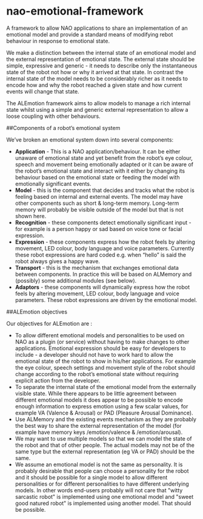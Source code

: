 nao-emotional-framework
=======================

A framework to allow NAO applications to share an implementation of an emotional model and provide a standard means of modifying rebot behaviour in response to emotional state.

We make a distinction between the internal state of an emotional model and the external representation of emotional state. The external state should be simple, expressive and generic - it needs to describe only the instantaneous state of the robot not how or why it arrived at that state. In contrast the internal state of the model needs to be considerably richer as it needs to encode how and why the robot reached a given state and how current events will change that state.

The ALEmotion framework aims to allow models to manage a rich internal state whilst using a simple and generic external representation to allow a loose coupling with other behaviours.

##Components of a robot’s emotional system

We’ve broken an emotional system down into several components:
- **Application** - This is a NAO application/behaviour. It can be either unaware of emotional state and yet benefit from the robot’s eye colour, speech and movement being emotionally adapted or it can be aware of the robot’s emotional state and interact with it either by changing its behaviour based on the emotional state or feeding the model with emotionally significant events.
- **Model** - this is the component that decides and tracks what the robot is feeling based on internal and external events. The model may have other components such as short & long-term memory. Long-term memory will probably be visible outside of the model but that is not shown here.
- **Recognition** - these components detect emotionally significant input - for example is a person happy or sad based on voice tone or facial expression.
- **Expression** - these components express how the robot feels by altering movement, LED colour, body language and voice parameters. Currently these robot expressions are hard coded e.g. when “hello” is said the robot always gives a happy wave.
- **Transport** - this is the mechanism that exchanges emotional data between components. In practice this will be based on ALMemory and (possibly) some additional modules (see below).
- **Adaptors** - these components will dynamically express how the robot feels by altering movement, LED colour, body language and voice parameters. These robot expressions are driven by the emotional model.

##ALEmotion objectives

Our objectives for ALEmotion are :
- To allow different emotional models and personalities to be used on NAO as a plugin (or service) without having to make changes to other applications.
Emotional expression should be easy for developers to include - a developer should not have to work hard to allow the emotional state of the robot to show in his/her applications. For example the eye colour, speech settings and movement style of the robot should change according to the robot’s emotional state without requiring explicit action from the developer.
- To separate the internal state of the emotional model from the externally visible state. While there appears to be little agreement between different emotional models it does appear to be possible to encode enough information to express emotion using a few scalar values, for example VA (Valence & Arousal) or PAD (Pleasure Arousal Dominance).
- Use ALMemory and the existing events mechanism as they are probably the best way to share the external representation of the model (for example have memory keys /emotion/valence & /emotion/arousal).
- We may want to use multiple models so that we can model the state of the robot and that of other people. The actual models may not be of the same type but the external representation (eg VA or PAD) should be the same.
- We assume an emotional model is not the same as personality. It is probably desirable that people can choose a personality for the robot and it should be possible for a single model to allow different personalities or for different personalities to have different underlying models. In other words end-users probably will not care that "witty sarcastic robot" is implemented using one emotional model and "sweet good natured robot" is implemented using another model. That should be possible.
